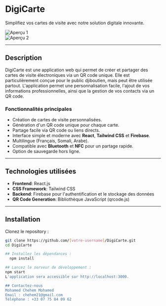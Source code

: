 # DigiCarte

Simplifiez vos cartes de visite avec notre solution digitale innovante.

![Aperçu 1](https://drive.google.com/uc?id=1qjEeiVFIjGUHZGMHyeXBaOphfN2JVUrJ)  
![Aperçu 2](https://drive.google.com/uc?id=19F-X8lRdXzn76s3zmqcxXgH8sPDArgWo)

---

## Description

DigiCarte est une application web qui permet de créer et partager des cartes de visite électroniques via un QR code unique. Elle est particulièrement conçue pour le public djiboutien, mais peut être utilisée partout. L'application permet une personnalisation facile, l'ajout de vos informations professionnelles, ainsi que la gestion de vos contacts via un QR code.

### Fonctionnalités principales
- Création de cartes de visite personnalisées.
- Génération d'un QR code unique pour chaque carte.
- Partage facile via QR code ou liens directs.
- Interface simple et moderne avec **React**, **Tailwind CSS** et **Firebase**.
- Multilingue (Français, Somali, Arabe).
- Compatible avec **Bluetooth** et **NFC** pour un partage rapide.
- Option de sauvegarde hors ligne.

---

## Technologies utilisées

- **Frontend**: React.js
- **CSS Framework**: Tailwind CSS
- **Backend**: Firebase pour l'authentification et le stockage des données
- **QR Code Generation**: Bibliothèque JavaScript (qrcode.js)

---

## Installation

Clonez le repository :

```bash
git clone https://github.com/[votre-username]/DigiCarte.git
cd DigiCarte

## Installez les dépendances :
  npm install

## Lancez le serveur de développement :
npm start
L'application sera accessible sur http://localhost:3000.

## Contactez-nous
Mohamed Chehem Mohamed
Email : chehem21@gmail.com
Téléphone : +33 07 75 84 09 62

